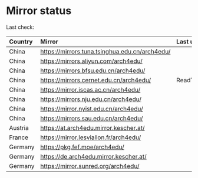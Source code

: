 <script src="./time.js"></script>
# Mirror status
Last check: <script type="text/javascript">localize(1744813439.7103612);</script>

|Country|Mirror|Last update|
|:------|:-----|:----------|
|China|https://mirrors.tuna.tsinghua.edu.cn/arch4edu/|<script type="text/javascript">localize(1744785876);</script>|
|China|https://mirrors.aliyun.com/arch4edu/|<script type="text/javascript">localize(1744785876);</script>|
|China|https://mirrors.bfsu.edu.cn/arch4edu/|<script type="text/javascript">localize(1744742539);</script>|
|China|https://mirrors.cernet.edu.cn/arch4edu/|ReadTimeout|
|China|https://mirror.iscas.ac.cn/arch4edu/|<script type="text/javascript">localize(1744785876);</script>|
|China|https://mirrors.nju.edu.cn/arch4edu/|<script type="text/javascript">localize(1744656198);</script>|
|China|https://mirror.nyist.edu.cn/arch4edu/|<script type="text/javascript">localize(1744785876);</script>|
|China|https://mirrors.sau.edu.cn/arch4edu/|<script type="text/javascript">localize(1731653531);</script>|
|Austria|https://at.arch4edu.mirror.kescher.at/|<script type="text/javascript">localize(1744785876);</script>|
|France|https://mirror.lesviallon.fr/arch4edu/|<script type="text/javascript">localize(1744785876);</script>|
|Germany|https://pkg.fef.moe/arch4edu/|<script type="text/javascript">localize(1744785876);</script>|
|Germany|https://de.arch4edu.mirror.kescher.at/|<script type="text/javascript">localize(1744785876);</script>|
|Germany|https://mirror.sunred.org/arch4edu/|<script type="text/javascript">localize(1744785876);</script>|

<script src="./tablefilter/tablefilter.js"></script>
<script src="./table.js"></script>